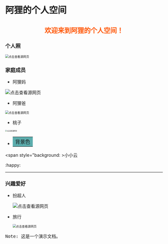 # 阿狸的个人空间

## <font color=#ff5809><center>欢迎来到阿狸的个人空间！</center></font>
### 个人照

<img src="https://timgsa.baidu.com/timg?image&quality=80&size=b9999_10000&sec=1607436274094&di=0e2d8589f3d9afc29aa841b91f23a006&imgtype=0&src=http%3A%2F%2Fimg3.duitang.com%2Fuploads%2Fitem%2F201502%2F25%2F20150225160701_Vmaej.thumb.700_0.jpeg" alt="点击查看源网页" style="zoom: 67%;" />

### 家庭成员
* 阿狸妈

![点击查看源网页](https://ss3.bdstatic.com/70cFv8Sh_Q1YnxGkpoWK1HF6hhy/it/u=3317167730,2601622493&fm=26&gp=0.jpg)

* 阿狸爸

<img src="https://timgsa.baidu.com/timg?image&quality=80&size=b9999_10000&sec=1607436326617&di=8fe34c586dc6cedb12b6107fa6fad1a0&imgtype=0&src=http%3A%2F%2Fb.zol-img.com.cn%2Fdesk%2Fbizhi%2Fimage%2F3%2F960x600%2F1377244263811.jpg" alt="点击查看源网页" style="zoom:67%;" />

* 桃子

<img src="https://timgsa.baidu.com/timg?image&quality=80&size=b9999_10000&sec=1607436400594&di=decde1cb4a7d988cc3bef98ca1f00f9d&imgtype=0&src=http%3A%2F%2Fb.zol-img.com.cn%2Fdesk%2Fbizhi%2Fstart%2F3%2F1369982765799.jpg" alt="点击查看源网页" style="zoom: 33%;" />

* <table><tr><td bgcolor=5CADAD>背景色</td></tr></table>
<span style="background: >小小云</span>

:happy:

---
### 兴趣爱好
* 扮超人

  <img src="https://timgsa.baidu.com/timg?image&quality=80&size=b9999_10000&sec=1607436637756&di=47830d4b437aa3884d01dc9f52f66452&imgtype=0&src=http%3A%2F%2Fimage.yy.com%2Fyywebalbumbs2bucket%2Faf07b47b6a5645b9a60fc8e968681051_1436224132024.png" alt="点击查看源网页"  />

* 旅行

  <img src="https://timgsa.baidu.com/timg?image&quality=80&size=b9999_10000&sec=1607436674773&di=c2ea50d600d9942e6067a30a0687e2a3&imgtype=0&src=http%3A%2F%2Fwww.36588.com.cn%3A8080%2FImageResourceMongo%2FUploadedFile%2Fdimension%2Fbig%2F6c0e1b23-7c39-46ec-aa57-443a1f8787ac.png" alt="点击查看源网页" style="zoom:67%;" />

<kbd>Note: 这是一个演示文档。</kbd>

